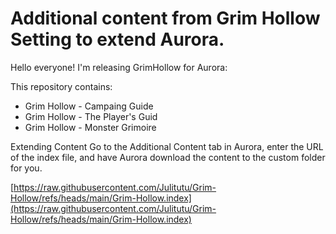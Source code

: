 # Additional content from Grim Hollow Setting to extend Aurora.

Hello everyone! I'm releasing GrimHollow for Aurora:

This repository contains:

* Grim Hollow - Campaing Guide
* Grim Hollow - The Player's Guid
* Grim Hollow - Monster Grimoire

Extending Content Go to the Additional Content tab in Aurora, enter the URL of the index file, and have Aurora download the content to the custom folder for you.

[https://raw.githubusercontent.com/Julitutu/Grim-Hollow/refs/heads/main/Grim-Hollow.index](https://raw.githubusercontent.com/Julitutu/Grim-Hollow/refs/heads/main/Grim-Hollow.index)

